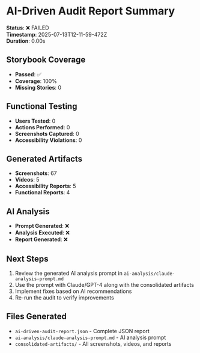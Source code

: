 # AI-Driven Audit Report Summary

**Status**: ❌ FAILED  
**Timestamp**: 2025-07-13T12-11-59-472Z  
**Duration**: 0.00s  

## Storybook Coverage
- **Passed**: ✅
- **Coverage**: 100%
- **Missing Stories**: 0

## Functional Testing
- **Users Tested**: 0
- **Actions Performed**: 0
- **Screenshots Captured**: 0  
- **Accessibility Violations**: 0

## Generated Artifacts
- **Screenshots**: 67
- **Videos**: 5
- **Accessibility Reports**: 5
- **Functional Reports**: 4

## AI Analysis
- **Prompt Generated**: ❌
- **Analysis Executed**: ❌
- **Report Generated**: ❌

## Next Steps
1. Review the generated AI analysis prompt in `ai-analysis/claude-analysis-prompt.md`
2. Use the prompt with Claude/GPT-4 along with the consolidated artifacts
3. Implement fixes based on AI recommendations
4. Re-run the audit to verify improvements

## Files Generated
- `ai-driven-audit-report.json` - Complete JSON report
- `ai-analysis/claude-analysis-prompt.md` - AI analysis prompt
- `consolidated-artifacts/` - All screenshots, videos, and reports
